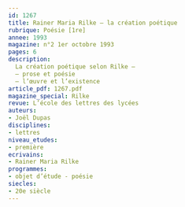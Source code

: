 ```yaml
---
id: 1267
title: Rainer Maria Rilke – la création poétique
rubrique: Poésie [1re]
annee: 1993
magazine: n°2 1er octobre 1993
pages: 6
description: 
  La création poétique selon Rilke – 
  – prose et poésie
  – l’œuvre et l’existence
article_pdf: 1267.pdf
magazine_special: Rilke 
revue: L’école des lettres des lycées
auteurs:
- Joël Dupas
disciplines:
- lettres
niveau_etudes:
- première
ecrivains:
- Rainer Maria Rilke
programmes:
- objet d’étude - poésie
siecles:
- 20e siècle
---
```

